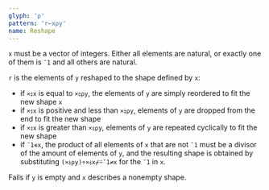 ```yaml
---
glyph: '⍴'
pattern: 'r←x⍴y'
name: Reshape
---
```


`x` must be a vector of integers. Either all elements are natural, or exactly one of them is `¯1` and all others are natural.

`r` is the elements of `y` reshaped to the shape defined by `x`:

* if `×⤈x` is equal to `×⤈⍴y`, the elements of `y` are simply reordered to fit the new shape `x`
* if `×⤈x` is positive and less than `×⤈⍴y`, elements of `y` are dropped from the end to fit the new shape
* if `×⤈x` is greater than `×⤈⍴y`, elements of `y` are repeated cyclically to fit the new shape
* if `¯1∊x`, the product of all elements of `x` that are not `¯1` must be a divisor of the amount of elements of `y`, and the resulting shape is obtained by substituting `(×⤈⍴y)÷×⤈x⌿⍨¯1≠x` for the `¯1` in `x`.

Fails if `y` is empty and `x` describes a nonempty shape.
